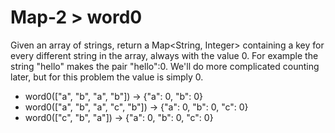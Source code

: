 # Map-2 > word0

Given an array of strings, return a Map<String, Integer> containing a key for every different string in the array, always with the value 0. For example the string "hello" makes the pair "hello":0. We'll do more complicated counting later, but for this problem the value is simply 0.

- word0(["a", "b", "a", "b"]) → {"a": 0, "b": 0}
- word0(["a", "b", "a", "c", "b"]) → {"a": 0, "b": 0, "c": 0}
- word0(["c", "b", "a"]) → {"a": 0, "b": 0, "c": 0}